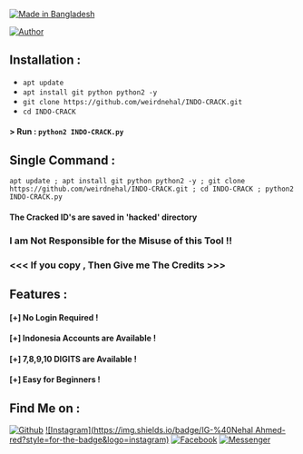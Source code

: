<p align="left">
<a href="#"><img title="Made in Bangladesh" src="https://img.shields.io/badge/MADE%20IN-BANGLADESH-green?colorA=%23ff0000&colorB=%23017e40&style=for-the-badge"></a>
</p>

<a href="https://github.com/weirdnehal"><img title="Author" src="https://img.shields.io/badge/Author-weirdnehal-red.svg?style=for-the-badge&logo=github"></a>
</p>


## Installation :

* `apt update`
* `apt install git python python2 -y`
* `git clone https://github.com/weirdnehal/INDO-CRACK.git`
* `cd INDO-CRACK`

#### > Run : `python2 INDO-CRACK.py`



## Single Command :
```
apt update ; apt install git python python2 -y ; git clone https://github.com/weirdnehal/INDO-CRACK.git ; cd INDO-CRACK ; python2 INDO-CRACK.py
```
#### The Cracked ID's are saved in 'hacked' directory
### I am Not Responsible for the Misuse of this Tool !!



### <<< If you copy , Then Give me The Credits >>>

## Features :
#### [+] No Login Required !
#### [+] Indonesia Accounts are Available !
#### [+] 7,8,9,10 DIGITS are Available !
#### [+] Easy for Beginners !

## Find Me on :
[![Github](https://img.shields.io/badge/Github-weirdnehal-green?style=for-the-badge&logo=github)](https://github.com/weirdnehal)
[![Instagram](https://img.shields.io/badge/IG-%40Nehal Ahmed-red?style=for-the-badge&logo=instagram)](https://www.instagram.com/nehalahmed.10)
[![Facebook](https://img.shields.io/badge/Facebook-green?style=for-the-badge&logo=facebook)](https://fb.com/nehal.ahmed6)
[![Messenger](https://img.shields.io/badge/Chat-Messenger-blue?style=for-the-badge&logo=messenger)](https://m.me/nehal.ahmed6)

